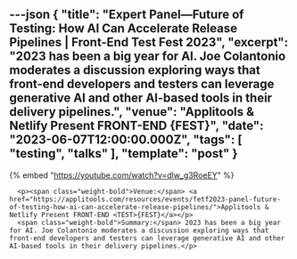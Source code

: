 ---json
{
  "title": "Expert Panel—Future of Testing: How AI Can Accelerate Release Pipelines | Front-End Test Fest 2023",
  "excerpt": "2023 has been a big year for AI. Joe Colantonio moderates a discussion exploring ways that front-end developers and testers can leverage generative AI and other AI-based tools in their delivery pipelines.",
  "venue": "Applitools & Netlify Present FRONT-END <TEST>{FEST}",
  "date": "2023-06-07T12:00:00.000Z",
  "tags": [
    "testing",
    "talks"
  ],
  "template": "post"
}
---

{% embed "https://youtube.com/watch?v=dlw_g3RoeEY" %}
      
      <p><span class="weight-bold">Venue:</span> <a href="https://applitools.com/resources/events/fetf2023-panel-future-of-testing-how-ai-can-accelerate-release-pipelines/">Applitools & Netlify Present FRONT-END <TEST>{FEST}</a></p>
      <span class="weight-bold">Summary:</span> 2023 has been a big year for AI. Joe Colantonio moderates a discussion exploring ways that front-end developers and testers can leverage generative AI and other AI-based tools in their delivery pipelines.</p>

